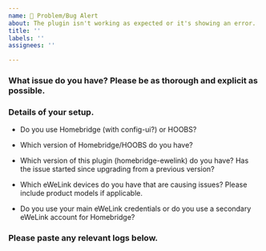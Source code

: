```yaml
---
name: 🚨 Problem/Bug Alert
about: The plugin isn't working as expected or it's showing an error.
title: ''
labels: ''
assignees: ''

---
```


<!-- PLEASE READ BEFORE POSTING A NEW ISSUE
   * Please use this template as well as you can, in a lot of cases I will probably ask for things you might skip anyway.
   * This is not the place for issues with the homebridge-ewelink-max plugin. I am not the owner of homebridge-ewelink-max -->

### What issue do you have? Please be as thorough and explicit as possible.



### Details of your setup.
* Do you use Homebridge (with config-ui?) or HOOBS? 



* Which version of Homebridge/HOOBS do you have?



* Which version of this plugin (homebridge-ewelink) do you have? Has the issue started since upgrading from a previous version?



* Which eWeLink devices do you have that are causing issues? Please include product models if applicable.



* Do you use your main eWeLink credentials or do you use a secondary eWeLink account for Homebridge?



### Please paste any relevant logs below.
<!--
   It helps if you can turn on 'Debug Logging' and 'Request & Response Logging' in the plugin settings for more thorough logging.
   If you are posting an error then it is helpful for me to also see the previous few lines as this can show the cause of the error.
   Please enter the logs between the two ``` lines below so that the logs are formatted in a way which is easier to read
-->

```

```
